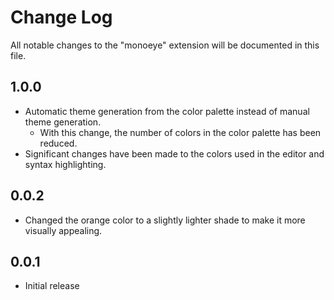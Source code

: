 # Change Log

All notable changes to the "monoeye" extension will be documented in this file.

## 1.0.0

- Automatic theme generation from the color palette instead of manual theme generation.
  - With this change, the number of colors in the color palette has been reduced.
- Significant changes have been made to the colors used in the editor and syntax highlighting.

## 0.0.2

- Changed the orange color to a slightly lighter shade to make it more visually appealing.

## 0.0.1

- Initial release
